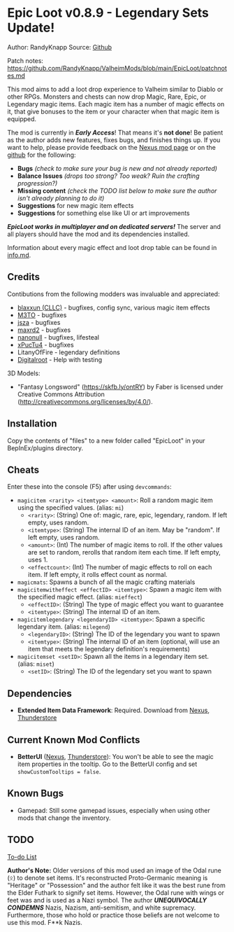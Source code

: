 # Epic Loot v0.8.9 - Legendary Sets Update!
Author: RandyKnapp
Source: [Github](https://github.com/RandyKnapp/ValheimMods/blob/main/EpicLoot/)

Patch notes: https://github.com/RandyKnapp/ValheimMods/blob/main/EpicLoot/patchnotes.md

This mod aims to add a loot drop experience to Valheim similar to Diablo or other RPGs. Monsters and chests can now drop Magic, Rare, Epic, or Legendary magic items. Each magic item has a number of magic effects on it, that give bonuses to the item or your character when that magic item is equipped.

The mod is currently in ***Early Access***! That means it's **not done**! Be patient as the author adds new features, fixes bugs, and finishes things up. If you want to help, please provide feedback on the [Nexus mod page](https://www.nexusmods.com/valheim/mods/387) or on the [github](https://github.com/RandyKnapp/ValheimMods/tree/main/EpicLoot) for the following:

  * **Bugs** *(check to make sure your bug is new and not already reported)*
  * **Balance Issues** *(drops too strong? Too weak? Ruin the crafting progression?)*
  * **Missing content** *(check the TODO list below to make sure the author isn't already planning to do it)*
  * **Suggestions** for new magic item effects
  * **Suggestions** for something else like UI or art improvements

***EpicLoot works in multiplayer and on dedicated servers!*** The server and all players should have the mod and its dependencies installed.

Information about every magic effect and loot drop table can be found in [info.md](https://github.com/RandyKnapp/ValheimMods/blob/main/EpicLoot/info.md).

## Credits
Contibutions from the following modders was invaluable and appreciated: 
  * [blaxxun (CLLC)](https://www.nexusmods.com/valheim/mods/495) - bugfixes, config sync, various magic item effects
  * [M3TO](https://github.com/M3TO) - bugfixes
  * [jsza](https://github.com/jsza) - bugfixes
  * [maxrd2](https://github.com/maxrd2) - bugfixes
  * [nanonull](https://github.com/nanonull) - bugfixes, lifesteal
  * [xPucTu4](https://github.com/xPucTu4) - bugfixes
  * LitanyOfFire - legendary definitions
  * [Digitalroot](https://github.com/Digitalroot) - Help with testing

3D Models:
  * "Fantasy Longsword" (https://skfb.ly/ontRY) by Faber is licensed under Creative Commons Attribution (http://creativecommons.org/licenses/by/4.0/).

## Installation

Copy the contents of "files" to a new folder called "EpicLoot" in your BepInEx/plugins directory.

## Cheats

Enter these into the console (F5) after using `devcommands`:

  * `magicitem <rarity> <itemtype> <amount>`: Roll a random magic item using the specified values. (alias: `mi`)
    * `<rarity>`: (String) One of: magic, rare, epic, legendary, random. If left empty, uses random.
	* `<itemtype>`: (String) The internal ID of an item. May be "random". If left empty, uses random.
	* `<amount>`: (Int) The number of magic items to roll. If the other values are set to random, rerolls that random item each time. If left empty, uses 1.
	* `<effectcount>`: (Int) The number of magic effects to roll on each item. If left empty, it rolls effect count as normal.
  * `magicmats`: Spawns a bunch of all the magic crafting materials
  * `magicitemwitheffect <effectID> <itemtype>`: Spawn a magic item with the specified magic effect. (alias: `mieffect`)
    * `<effectID>`: (String) The type of magic effect you want to guarantee
	* `<itemtype>`: (String) The internal ID of an item.
  * `magicitemlegendary <legendaryID> <itemtype>`: Spawn a specific legendary item. (alias: `milegend`)
	* `<legendaryID>`: (String) The ID of the legendary you want to spawn
	* `<itemtype>`: (String) The internal ID of an item (optional, will use an item that meets the legendary definition's requirements)
  * `magicitemset <setID>`: Spawn all the items in a legendary item set. (alias: `miset`)
	* `<setID>`: (String) The ID of the legendary set you want to spawn

## Dependencies

  * **Extended Item Data Framework**: Required. Download from [Nexus](https://www.nexusmods.com/valheim/mods/281]), [Thunderstore](https://valheim.thunderstore.io/package/RandyKnapp/ExtendedItemDataFramework/)

## Current Known Mod Conflicts

  * **BetterUI** ([Nexus](https://www.nexusmods.com/valheim/mods/189), [Thunderstore](https://valheim.thunderstore.io/package/Masa/BetterUI/)): You won't be able to see the magic item properties in the tooltip. Go to the BetterUI config and set `showCustomTooltips = false`.

## Known Bugs

  * Gamepad: Still some gamepad issues, especially when using other mods that change the inventory.

## TODO

[To-do List](https://github.com/RandyKnapp/ValheimMods/blob/main/EpicLoot/todo.md)

**Author's Note:** Older versions of this mod used an image of the Odal rune (ᛟ) to denote set items. It's reconstructed Proto-Germanic meaning is "Heritage" or "Possession" and the author felt like it was the best rune from the Elder Futhark to signify set items. However, the Odal rune with wings or feet was and is used as a Nazi symbol. The author ***UNEQUIVOCALLY CONDEMNS*** Nazis, Nazism, anti-semitism, and white supremacy. Furthermore, those who hold or practice those beliefs are not welcome to use this mod. F\*\*k Nazis.